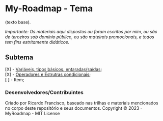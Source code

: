 # My-Roadmap - Tema

(texto base).

_Importante: Os materiais aqui dispostos ou foram escritos por mim, ou são de terceiros sob domínio público, ou são mateirais promocionais, e todos tem fins estritamente didáticos._

## Subtema
[X] - [Variáveis, tipos básicos, entaradas/saídas](https://github.com/totorourbem/My-Roadmap/blob/main/Linguagens%20-%20Python/1.%20Vari%C3%A1veis%2C%20Tipos%20B%C3%A1sicos%20Entradas%20e%20Sa%C3%ADdas%20e%20Operadores.md);  
[X] - [Operadores e Estrutras condicionais](https://github.com/totorourbem/My-Roadmap/blob/main/Linguagens%20-%20Python/2.%20Operadores%20e%20Estrutras%20condicionais.md);  
[ ] - Item;  

### Desenvolvedores/Contribuintes
Criado por Ricardo Francisco, baseado nas trilhas e materiais mencionados no corpo deste repositório e seus documentos. 
Copyright © 2023 - MyRoadmap - MIT License

